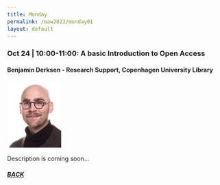 ```yaml
---
title: Monday
permalink: /oaw2022/monday01
layout: default
---
```


### Oct 24 | 10:00-11:00: A basic Introduction to Open Access

#### Benjamin Derksen - Research Support, Copenhagen University Library

<img src="/images/bder kopier.jpg" alt="Benjamin Derksen" style="height: 25%; width:25%;"/>

Description is coming soon...

##### [BACK](https://openaccess.dk/oaw2022#programme-of-the-danish-open-access-week-2022)
